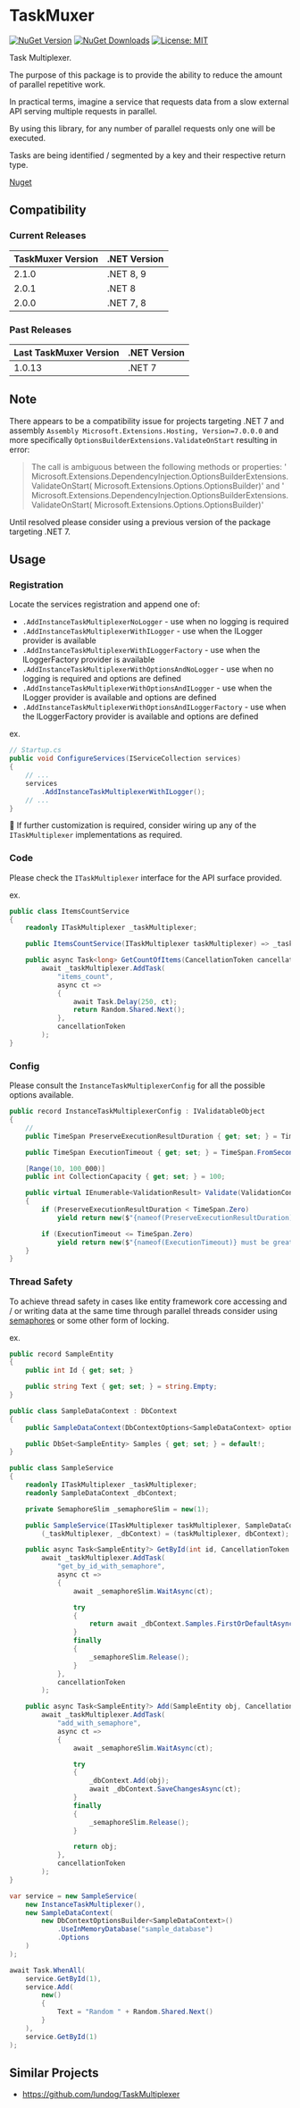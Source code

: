 # TaskMuxer

[![NuGet Version](https://img.shields.io/nuget/v/TaskMuxer)](https://www.nuget.org/packages/TaskMuxer)
[![NuGet Downloads](https://img.shields.io/nuget/dt/TaskMuxer)](https://www.nuget.org/packages/TaskMuxer)
[![License: MIT](https://img.shields.io/badge/License-MIT-yellow.svg)](https://github.com/fiakkasa/TaskMuxer/blob/master/LICENSE)

Task Multiplexer.

The purpose of this package is to provide the ability to reduce the amount of parallel repetitive work.

In practical terms, imagine a service that requests data from a slow external API serving multiple requests in parallel.

By using this library, for any number of parallel requests only one will be executed.

Tasks are being identified / segmented by a key and their respective return type.

[Nuget](https://www.nuget.org/packages/TaskMuxer/)

## Compatibility

### Current Releases

| TaskMuxer Version | .NET Version |
|-------------------|--------------|
| 2.1.0             | .NET 8, 9    |
| 2.0.1             | .NET 8       |
| 2.0.0             | .NET 7, 8    |

### Past Releases

| Last TaskMuxer Version | .NET Version |
|------------------------|--------------|
| 1.0.13                 | .NET 7       |

## Note

There appears to be a compatibility issue for projects targeting .NET 7 and assembly
`Assembly Microsoft.Extensions.Hosting, Version=7.0.0.0` and more specifically
`OptionsBuilderExtensions.ValidateOnStart` resulting in error:

> The call is ambiguous between the following methods or properties: '
> Microsoft.Extensions.DependencyInjection.OptionsBuilderExtensions.ValidateOnStart<TOptions>(
> Microsoft.Extensions.Options.OptionsBuilder<TOptions>)' and '
> Microsoft.Extensions.DependencyInjection.OptionsBuilderExtensions.ValidateOnStart<TOptions>(
> Microsoft.Extensions.Options.OptionsBuilder<TOptions>)'

Until resolved please consider using a previous version of the package targeting .NET 7.

## Usage

### Registration

Locate the services registration and append one of:

- `.AddInstanceTaskMultiplexerNoLogger` - use when no logging is required
- `.AddInstanceTaskMultiplexerWithILogger` - use when the ILogger provider is available
- `.AddInstanceTaskMultiplexerWithILoggerFactory` - use when the ILoggerFactory provider is available
- `.AddInstanceTaskMultiplexerWithOptionsAndNoLogger` - use when no logging is required and options are defined
- `.AddInstanceTaskMultiplexerWithOptionsAndILogger` - use when the ILogger provider is available and options are
  defined
- `.AddInstanceTaskMultiplexerWithOptionsAndILoggerFactory` - use when the ILoggerFactory provider is available and
  options are defined

ex.

```csharp
// Startup.cs
public void ConfigureServices(IServiceCollection services)
{
    // ...
    services
        .AddInstanceTaskMultiplexerWithILogger();
    // ...
}
```

📝 If further customization is required, consider wiring up any of the `ITaskMultiplexer` implementations as required.

### Code

Please check the `ITaskMultiplexer` interface for the API surface provided.

ex.

```csharp
public class ItemsCountService
{
    readonly ITaskMultiplexer _taskMultiplexer;

    public ItemsCountService(ITaskMultiplexer taskMultiplexer) => _taskMultiplexer = taskMultiplexer;

    public async Task<long> GetCountOfItems(CancellationToken cancellationToken = default) =>
        await _taskMultiplexer.AddTask(
            "items_count",
            async ct =>
            {
                await Task.Delay(250, ct);
                return Random.Shared.Next();
            },
            cancellationToken
        );
}
```

### Config

Please consult the `InstanceTaskMultiplexerConfig` for all the possible options available.

```csharp
public record InstanceTaskMultiplexerConfig : IValidatableObject
{
    //
    public TimeSpan PreserveExecutionResultDuration { get; set; } = TimeSpan.Zero;

    public TimeSpan ExecutionTimeout { get; set; } = TimeSpan.FromSeconds(30);

    [Range(10, 100_000)]
    public int CollectionCapacity { get; set; } = 100;

    public virtual IEnumerable<ValidationResult> Validate(ValidationContext validationContext)
    {
        if (PreserveExecutionResultDuration < TimeSpan.Zero)
            yield return new($"{nameof(PreserveExecutionResultDuration)} must be equal or greater than {TimeSpan.Zero}", new[] { nameof(ExecutionTimeout) });

        if (ExecutionTimeout <= TimeSpan.Zero)
            yield return new($"{nameof(ExecutionTimeout)} must be greater than {TimeSpan.Zero}", new[] { nameof(ExecutionTimeout) });
    }
}
```

### Thread Safety

To achieve thread safety in cases like entity framework core accessing and / or writing data at the same time through
parallel threads consider
using [semaphores](https://learn.microsoft.com/en-us/dotnet/api/system.threading.semaphoreslim) or some other form of
locking.

ex.

```csharp
public record SampleEntity
{
    public int Id { get; set; }

    public string Text { get; set; } = string.Empty;
}

public class SampleDataContext : DbContext
{
    public SampleDataContext(DbContextOptions<SampleDataContext> options) : base(options) { }

    public DbSet<SampleEntity> Samples { get; set; } = default!;
}

public class SampleService
{
    readonly ITaskMultiplexer _taskMultiplexer;
    readonly SampleDataContext _dbContext;

    private SemaphoreSlim _semaphoreSlim = new(1);

    public SampleService(ITaskMultiplexer taskMultiplexer, SampleDataContext dbContext) =>
        (_taskMultiplexer, _dbContext) = (taskMultiplexer, dbContext);

    public async Task<SampleEntity?> GetById(int id, CancellationToken cancellationToken = default) =>
        await _taskMultiplexer.AddTask(
            "get_by_id_with_semaphore",
            async ct =>
            {
                await _semaphoreSlim.WaitAsync(ct);

                try
                {
                    return await _dbContext.Samples.FirstOrDefaultAsync(x => x.Id == id, ct);
                }
                finally
                {
                    _semaphoreSlim.Release();
                }
            },
            cancellationToken
        );

    public async Task<SampleEntity?> Add(SampleEntity obj, CancellationToken cancellationToken = default) =>
        await _taskMultiplexer.AddTask(
            "add_with_semaphore",
            async ct =>
            {
                await _semaphoreSlim.WaitAsync(ct);

                try
                {
                    _dbContext.Add(obj);
                    await _dbContext.SaveChangesAsync(ct);
                }
                finally
                {
                    _semaphoreSlim.Release();
                }

                return obj;
            },
            cancellationToken
        );
}

var service = new SampleService(
    new InstanceTaskMultiplexer(),
    new SampleDataContext(
        new DbContextOptionsBuilder<SampleDataContext>()
            .UseInMemoryDatabase("sample_database")
            .Options
    )
);

await Task.WhenAll(
    service.GetById(1),
    service.Add(
        new()
        {
            Text = "Random " + Random.Shared.Next()
        }
    ),
    service.GetById(1)
);
```

## Similar Projects

- https://github.com/lundog/TaskMultiplexer
